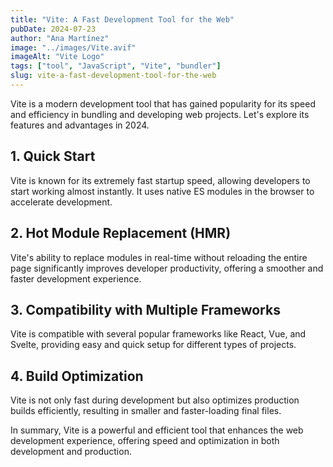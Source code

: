```yaml
---
title: "Vite: A Fast Development Tool for the Web"
pubDate: 2024-07-23
author: "Ana Martínez"
image: "../images/Vite.avif"
imageAlt: "Vite Logo"
tags: ["tool", "JavaScript", "Vite", "bundler"]
slug: vite-a-fast-development-tool-for-the-web
---
```


Vite is a modern development tool that has gained popularity for its speed and efficiency in bundling and developing web projects. Let's explore its features and advantages in 2024.

## 1. Quick Start

Vite is known for its extremely fast startup speed, allowing developers to start working almost instantly. It uses native ES modules in the browser to accelerate development.

## 2. Hot Module Replacement (HMR)

Vite's ability to replace modules in real-time without reloading the entire page significantly improves developer productivity, offering a smoother and faster development experience.

## 3. Compatibility with Multiple Frameworks

Vite is compatible with several popular frameworks like React, Vue, and Svelte, providing easy and quick setup for different types of projects.

## 4. Build Optimization

Vite is not only fast during development but also optimizes production builds efficiently, resulting in smaller and faster-loading final files.

In summary, Vite is a powerful and efficient tool that enhances the web development experience, offering speed and optimization in both development and production.
